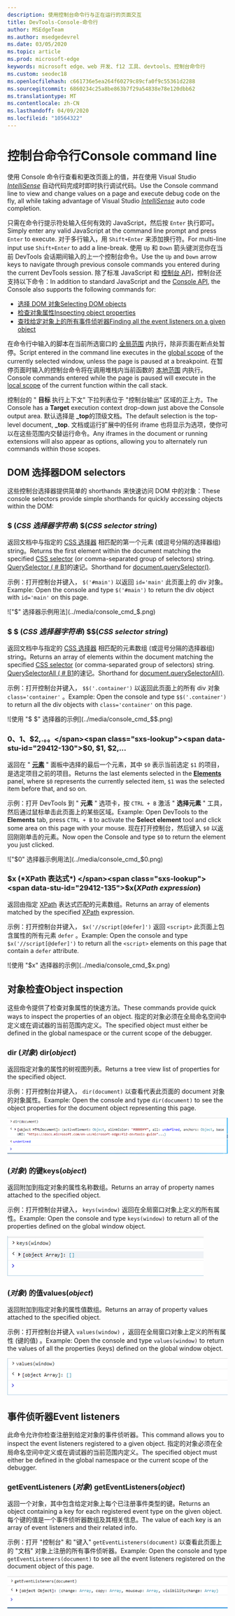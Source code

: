 ```yaml
---
description: 使用控制台命令行与正在运行的页面交互
title: DevTools-Console-命令行
author: MSEdgeTeam
ms.author: msedgedevrel
ms.date: 03/05/2020
ms.topic: article
ms.prod: microsoft-edge
keywords: microsoft edge、web 开发、f12 工具、devtools、控制台命令行
ms.custom: seodec18
ms.openlocfilehash: c661736e5ea264f60279c89cfa0f9c55361d2288
ms.sourcegitcommit: 6860234c25a8be863b7f29a54838e78e120dbb62
ms.translationtype: MT
ms.contentlocale: zh-CN
ms.lasthandoff: 04/09/2020
ms.locfileid: "10564322"
---
```

# <span data-ttu-id="29412-104">控制台命令行</span><span class="sxs-lookup"><span data-stu-id="29412-104">Console command line</span></span>

<span data-ttu-id="29412-105">使用 Console 命令行查看和更改页面上的值，并在使用 Visual Studio [*IntelliSense*](/visualstudio/ide/javascript-intellisense) 自动代码完成时即时执行调试代码。</span><span class="sxs-lookup"><span data-stu-id="29412-105">Use the Console command line to view and change values on a page and execute debug code on the fly, all while taking advantage of Visual Studio [*IntelliSense*](/visualstudio/ide/javascript-intellisense) auto code completion.</span></span> 

<span data-ttu-id="29412-106">只需在命令行提示符处输入任何有效的 JavaScript，然后按 `Enter` 执行即可。</span><span class="sxs-lookup"><span data-stu-id="29412-106">Simply enter any valid JavaScript at the command line prompt and press `Enter` to execute.</span></span> <span data-ttu-id="29412-107">对于多行输入，用 `Shift+Enter` 来添加换行符。</span><span class="sxs-lookup"><span data-stu-id="29412-107">For multi-line input use `Shift+Enter` to add a line-break.</span></span> <span data-ttu-id="29412-108">使用 `Up` 和 `Down` 箭头键浏览你在当前 DevTools 会话期间输入的上一个控制台命令。</span><span class="sxs-lookup"><span data-stu-id="29412-108">Use the `Up` and `Down` arrow keys to navigate through previous console commands you entered during the current  DevTools session.</span></span> <span data-ttu-id="29412-109">除了标准 JavaScript 和 [控制台 API](./console-api.md)，控制台还支持以下命令：</span><span class="sxs-lookup"><span data-stu-id="29412-109">In addition to standard JavaScript and the [Console API](./console-api.md), the Console also supports the following commands for:</span></span>

 - [<span data-ttu-id="29412-110">选择 DOM 对象</span><span class="sxs-lookup"><span data-stu-id="29412-110">Selecting DOM objects</span></span>](#dom-selectors)
 - [<span data-ttu-id="29412-111">检查对象属性</span><span class="sxs-lookup"><span data-stu-id="29412-111">Inspecting object properties</span></span>](#object-inspection)
 - [<span data-ttu-id="29412-112">查找给定对象上的所有事件侦听器</span><span class="sxs-lookup"><span data-stu-id="29412-112">Finding all the event listeners on a given object</span></span>](#event-listeners)

<span data-ttu-id="29412-113">在命令行中输入的脚本在当前所选窗口的 [全局范围](/scripting/javascript/advanced/variable-scope-javascript) 内执行，除非页面在断点处暂停。</span><span class="sxs-lookup"><span data-stu-id="29412-113">Script entered in the command line executes in the [global scope](/scripting/javascript/advanced/variable-scope-javascript) of the currently selected window, unless the page is paused at a breakpoint.</span></span> <span data-ttu-id="29412-114">在暂停页面时输入的控制台命令将在调用堆栈内当前函数的 [本地范围](/scripting/javascript/advanced/variable-scope-javascript) 内执行。</span><span class="sxs-lookup"><span data-stu-id="29412-114">Console commands entered while the page is paused will execute in the [local scope](/scripting/javascript/advanced/variable-scope-javascript) of the current function within the call stack.</span></span>

<span data-ttu-id="29412-115">控制台的 " **目标** 执行上下文" 下拉列表位于 "控制台输出" 区域的正上方。</span><span class="sxs-lookup"><span data-stu-id="29412-115">The Console has a **Target** execution context drop-down just above the Console output area.</span></span> <span data-ttu-id="29412-116">默认选择是 **_top**的顶级文档。</span><span class="sxs-lookup"><span data-stu-id="29412-116">The default selection is the top-level document, **_top**.</span></span> <span data-ttu-id="29412-117">文档或运行扩展中的任何 iframe 也将显示为选项，使你可以在这些范围内交替运行命令。</span><span class="sxs-lookup"><span data-stu-id="29412-117">Any iframes in the document or running extensions will also appear as options, allowing you to alternately run commands within those scopes.</span></span>

## <span data-ttu-id="29412-118">DOM 选择器</span><span class="sxs-lookup"><span data-stu-id="29412-118">DOM selectors</span></span>
<span data-ttu-id="29412-119">这些控制台选择器提供简单的 shorthands 来快速访问 DOM 中的对象：</span><span class="sxs-lookup"><span data-stu-id="29412-119">These console selectors provide simple shorthands for quickly accessing objects within the DOM:</span></span>

### <span data-ttu-id="29412-120">$ (*CSS 选择器字符串*) </span><span class="sxs-lookup"><span data-stu-id="29412-120">$(*CSS selector string*)</span></span>
<span data-ttu-id="29412-121">返回文档中与指定的 [CSS 选择器](https://developer.mozilla.org/docs/Learn/CSS/Introduction_to_CSS/Selectors)  相匹配的第一个元素 (或逗号分隔的选择器组) string。</span><span class="sxs-lookup"><span data-stu-id="29412-121">Returns the first element within the document matching the specified [CSS selector](https://developer.mozilla.org/docs/Learn/CSS/Introduction_to_CSS/Selectors)  (or comma-separated group of selectors) string.</span></span> <span data-ttu-id="29412-122">[QuerySelector ( # B1](https://developer.mozilla.org/docs/Web/API/Document/querySelector)的速记。</span><span class="sxs-lookup"><span data-stu-id="29412-122">Shorthand for [document.querySelector()](https://developer.mozilla.org/docs/Web/API/Document/querySelector).</span></span>

<span data-ttu-id="29412-123">示例：打开控制台并键入， `$('#main')` 以返回 `id='main'` 此页面上的 div 对象。</span><span class="sxs-lookup"><span data-stu-id="29412-123">Example: Open the console and type `$('#main')` to return the div object with `id='main'` on this page.</span></span>

!["$" 选择器示例用法](../media/console_cmd_$.png)

### <span data-ttu-id="29412-125">$ $ (*CSS 选择器字符串*) </span><span class="sxs-lookup"><span data-stu-id="29412-125">$$(*CSS selector string*)</span></span>
<span data-ttu-id="29412-126">返回文档中与指定的 [CSS 选择器](https://developer.mozilla.org/docs/Learn/CSS/Introduction_to_CSS/Selectors)  相匹配的元素数组 (或逗号分隔的选择器组) string。</span><span class="sxs-lookup"><span data-stu-id="29412-126">Returns an array of elements within the document matching the specified [CSS selector](https://developer.mozilla.org/docs/Learn/CSS/Introduction_to_CSS/Selectors)  (or comma-separated group of selectors) string.</span></span> <span data-ttu-id="29412-127">[QuerySelectorAll ( # B1](https://developer.mozilla.org/docs/Web/API/Document/querySelectorAll)的速记。</span><span class="sxs-lookup"><span data-stu-id="29412-127">Shorthand for [document.querySelectorAll()](https://developer.mozilla.org/docs/Web/API/Document/querySelectorAll).</span></span>

<span data-ttu-id="29412-128">示例：打开控制台并键入， `$$('.container')` 以返回此页面上的所有 div 对象 `class='container'` 。</span><span class="sxs-lookup"><span data-stu-id="29412-128">Example: Open the console and type `$$('.container')` to return all the div objects with `class='container'` on this page.</span></span>

![使用 "$ $" 选择器的示例](../media/console_cmd_$$.png)

### <span data-ttu-id="29412-130">$0、$1、$2,.。。</span><span class="sxs-lookup"><span data-stu-id="29412-130">$0, $1, $2,...</span></span>
<span data-ttu-id="29412-131">返回在 " [**元素**](../elements.md) " 面板中选择的最后一个元素，其中 `$0` 表示当前选定 `$1` 的项目，是选定项目之前的项目。</span><span class="sxs-lookup"><span data-stu-id="29412-131">Returns the last elements selected in the [**Elements**](../elements.md) panel, where `$0` represents the currently selected item, `$1` was the selected item before that, and so on.</span></span>

<span data-ttu-id="29412-132">示例：打开 DevTools 到 " **元素** " 选项卡，按 `CTRL + B` 激活 " **选择元素** " 工具，然后通过鼠标单击此页面上的某些区域。</span><span class="sxs-lookup"><span data-stu-id="29412-132">Example: Open  DevTools to the **Elements** tab, press `CTRL + B` to activate the **Select element** tool and click some area on this page with your mouse.</span></span> <span data-ttu-id="29412-133">现在打开控制台，然后键入 `$0` 以返回刚刚单击的元素。</span><span class="sxs-lookup"><span data-stu-id="29412-133">Now open the Console and type `$0` to return the element you just clicked.</span></span>

!["$0" 选择器示例用法](../media/console_cmd_$0.png)

### <span data-ttu-id="29412-135">$x (*XPath 表达式*) </span><span class="sxs-lookup"><span data-stu-id="29412-135">$x(*XPath expression*)</span></span>
<span data-ttu-id="29412-136">返回由指定 [XPath](https://developer.mozilla.org/docs/Introduction_to_using_XPath_in_JavaScript) 表达式匹配的元素数组。</span><span class="sxs-lookup"><span data-stu-id="29412-136">Returns an array of elements matched by the specified [XPath](https://developer.mozilla.org/docs/Introduction_to_using_XPath_in_JavaScript) expression.</span></span> 

<span data-ttu-id="29412-137">示例：打开控制台并键入， `$x('//script[@defer]')` 返回 `<script>` 此页面上包含属性的所有元素 `defer` 。</span><span class="sxs-lookup"><span data-stu-id="29412-137">Example: Open the console and type `$x('//script[@defer]')` to return all the `<script>` elements on this page that contain a `defer` attribute.</span></span>

![使用 "$x" 选择器的示例](../media/console_cmd_$x.png)

## <span data-ttu-id="29412-139">对象检查</span><span class="sxs-lookup"><span data-stu-id="29412-139">Object inspection</span></span>

<span data-ttu-id="29412-140">这些命令提供了检查对象属性的快速方法。</span><span class="sxs-lookup"><span data-stu-id="29412-140">These commands provide quick ways to inspect the properties of an object.</span></span> <span data-ttu-id="29412-141">指定的对象必须在全局命名空间中定义或在调试器的当前范围内定义。</span><span class="sxs-lookup"><span data-stu-id="29412-141">The specified object must either be defined in the global namespace or the current scope of the debugger.</span></span>

### <span data-ttu-id="29412-142">dir (*对象*) </span><span class="sxs-lookup"><span data-stu-id="29412-142">dir(*object*)</span></span>
<span data-ttu-id="29412-143">返回指定对象的属性的树视图列表。</span><span class="sxs-lookup"><span data-stu-id="29412-143">Returns a tree view list of properties for the specified object.</span></span>

<span data-ttu-id="29412-144">示例：打开控制台并键入， `dir(document)` 以查看代表此页面的 document 对象的对象属性。</span><span class="sxs-lookup"><span data-stu-id="29412-144">Example: Open the console and type `dir(document)` to see the object properties for the document object representing this page.</span></span>

!["Dir" 方法的使用示例](../media/console_cmd_dir.png)

### <span data-ttu-id="29412-146"> (*对象*) 的键</span><span class="sxs-lookup"><span data-stu-id="29412-146">keys(*object*)</span></span>
<span data-ttu-id="29412-147">返回附加到指定对象的属性名称数组。</span><span class="sxs-lookup"><span data-stu-id="29412-147">Returns an array of property names attached to the specified object.</span></span>

<span data-ttu-id="29412-148">示例：打开控制台并键入， `keys(window)` 返回在全局窗口对象上定义的所有属性。</span><span class="sxs-lookup"><span data-stu-id="29412-148">Example: Open the console and type `keys(window)` to return all of the properties defined on the global window object.</span></span>

!["Keys" 方法的用法示例](../media/console_cmd_keys.png)

### <span data-ttu-id="29412-150"> (*对象*) 的值</span><span class="sxs-lookup"><span data-stu-id="29412-150">values(*object*)</span></span>
<span data-ttu-id="29412-151">返回附加到指定对象的属性值数组。</span><span class="sxs-lookup"><span data-stu-id="29412-151">Returns an array of property values attached to the specified object.</span></span>

<span data-ttu-id="29412-152">示例：打开控制台并键入 `values(window)` ，返回在全局窗口对象上定义的所有属性 (键的值) 。</span><span class="sxs-lookup"><span data-stu-id="29412-152">Example: Open the console and type `values(window)` to return the values of all the properties (keys) defined on the global window object.</span></span>

!["Values" 方法的使用示例](../media/console_cmd_values.png)

## <span data-ttu-id="29412-154">事件侦听器</span><span class="sxs-lookup"><span data-stu-id="29412-154">Event listeners</span></span>

<span data-ttu-id="29412-155">此命令允许你检查注册到给定对象的事件侦听器。</span><span class="sxs-lookup"><span data-stu-id="29412-155">This command allows you to inspect the event listeners registered to a given object.</span></span> <span data-ttu-id="29412-156">指定的对象必须在全局命名空间中定义或在调试器的当前范围内定义。</span><span class="sxs-lookup"><span data-stu-id="29412-156">The specified object must either be defined in the global namespace or the current scope of the  debugger.</span></span>

### <span data-ttu-id="29412-157">getEventListeners (*对象*) </span><span class="sxs-lookup"><span data-stu-id="29412-157">getEventListeners(*object*)</span></span>
<span data-ttu-id="29412-158">返回一个对象，其中包含给定对象上每个已注册事件类型的键。</span><span class="sxs-lookup"><span data-stu-id="29412-158">Returns an object containing a key for each registered event type on the given object.</span></span> <span data-ttu-id="29412-159">每个键的值是一个事件侦听器数组及其相关信息。</span><span class="sxs-lookup"><span data-stu-id="29412-159">The value of each key is an array of event listeners and their related info.</span></span> 

<span data-ttu-id="29412-160">示例：打开 "控制台" 和 "键入" `getEventListeners(document)` 以查看此页面上的 "文档" 对象上注册的所有事件侦听器。</span><span class="sxs-lookup"><span data-stu-id="29412-160">Example: Open the console and type `getEventListeners(document)` to see all the event listeners registered on the document object of this page.</span></span>

![使用 "getEventListeners" 方法的示例](../media/console_cmd_getEventListeners.png)
